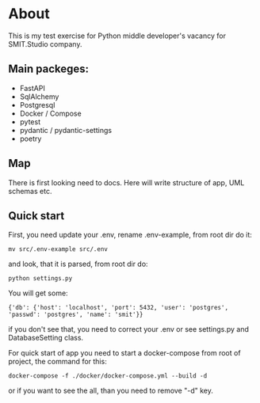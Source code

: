 # About
This is my test exercise for Python middle developer's vacancy for SMIT.Studio company.

## Main packeges:
- FastAPI
- SqlAlchemy
- Postgresql
- Docker / Compose
- pytest
- pydantic / pydantic-settings
- poetry


## Map
There is first looking need to docs. Here will write structure of app, UML schemas etc.

## Quick start
First, you need update your .env, rename .env-example, from root dir do it:
```shell
mv src/.env-example src/.env
```
 and look, that it is parsed, from root dir do:
```shell
python settings.py
``` 
You will get some:
```shell
{'db': {'host': 'localhost', 'port': 5432, 'user': 'postgres', 'passwd': 'postgres', 'name': 'smit'}}
```
if you don't see that, you need to correct your .env or see settings.py and DatabaseSetting class.


For quick start of app you need to start a docker-compose from root of project, the command for this:
```shell
docker-compose -f ./docker/docker-compose.yml --build -d
```
or if you want to see the all, than you need to remove "-d" key.